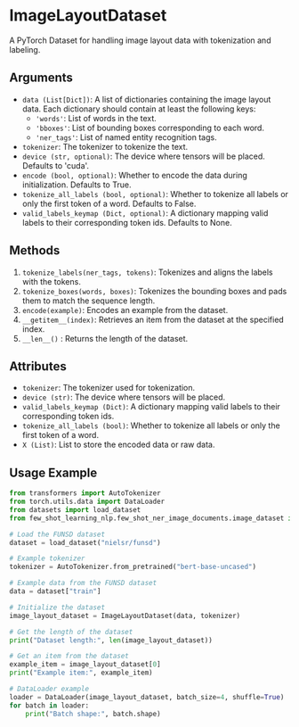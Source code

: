 
# ImageLayoutDataset

A PyTorch Dataset for handling image layout data with tokenization and labeling.

## Arguments

- `data (List[Dict])`: A list of dictionaries containing the image layout data. Each dictionary should contain at least the following keys:
    - `'words'`: List of words in the text.
    - `'bboxes'`: List of bounding boxes corresponding to each word.
    - `'ner_tags'`: List of named entity recognition tags.
- `tokenizer`: The tokenizer to tokenize the text.
- `device (str, optional)`: The device where tensors will be placed. Defaults to 'cuda'.
- `encode (bool, optional)`: Whether to encode the data during initialization. Defaults to True.
- `tokenize_all_labels (bool, optional)`: Whether to tokenize all labels or only the first token of a word. Defaults to False.
- `valid_labels_keymap (Dict, optional)`: A dictionary mapping valid labels to their corresponding token ids. Defaults to None.

## Methods

1. `tokenize_labels(ner_tags, tokens)`: Tokenizes and aligns the labels with the tokens.
2. `tokenize_boxes(words, boxes)`: Tokenizes the bounding boxes and pads them to match the sequence length.
3. `encode(example)`: Encodes an example from the dataset.
4. `__getitem__(index)`: Retrieves an item from the dataset at the specified index.
5. `__len__()` : Returns the length of the dataset.

## Attributes

- `tokenizer`: The tokenizer used for tokenization.
- `device (str)`: The device where tensors will be placed.
- `valid_labels_keymap (Dict)`: A dictionary mapping valid labels to their corresponding token ids.
- `tokenize_all_labels (bool)`: Whether to tokenize all labels or only the first token of a word.
- `X (List)`: List to store the encoded data or raw data.

## Usage Example

```python
from transformers import AutoTokenizer
from torch.utils.data import DataLoader
from datasets import load_dataset
from few_shot_learning_nlp.few_shot_ner_image_documents.image_dataset import ImageLayoutDataset

# Load the FUNSD dataset
dataset = load_dataset("nielsr/funsd")

# Example tokenizer
tokenizer = AutoTokenizer.from_pretrained("bert-base-uncased")

# Example data from the FUNSD dataset
data = dataset["train"]

# Initialize the dataset
image_layout_dataset = ImageLayoutDataset(data, tokenizer)

# Get the length of the dataset
print("Dataset length:", len(image_layout_dataset))

# Get an item from the dataset
example_item = image_layout_dataset[0]
print("Example item:", example_item)

# DataLoader example
loader = DataLoader(image_layout_dataset, batch_size=4, shuffle=True)
for batch in loader:
    print("Batch shape:", batch.shape)